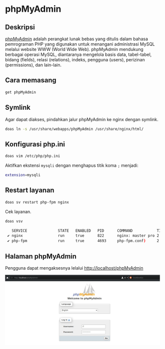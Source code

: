 # phpMyAdmin

## Deskripsi

[phpMyAdmin] adalah perangkat lunak bebas yang ditulis dalam bahasa pemrograman PHP yang digunakan untuk menangani administrasi MySQL melalui website WWW (World Wide Web). phpMyAdmin mendukung berbagai operasi MySQL, diantaranya mengelola basis data, tabel-tabel, bidang (fields), relasi (relations), indeks, pengguna (users), perizinan (permissions), dan lain-lain.

## Cara memasang

```sh
get phpMyAdmin
```

## Symlink

Agar dapat diakses, pindahkan jalur phpMyAdmin ke nginx dengan symlink.

```sh
doas ln -s /usr/share/webapps/phpMyAdmin /usr/share/nginx/html/
```

## Konfigurasi php.ini

```sh
doas vim /etc/php/php.ini
```

Aktifkan ekstensi `mysqli` dengan menghapus titik koma `;` menjadi:

```sh
extension=mysqli
```

## Restart layanan

```sh
doas sv restart php-fpm nginx
```

Cek layanan.

```sh
doas vsv
```

```sh
   SERVICE              STATE   ENABLED   PID      COMMAND           TIME
 ✔ nginx                run     true      822      nginx: master pro 2 hours
 ✔ php-fpm              run     true      4693     php-fpm.conf)     2 hours

```
## Halaman phpMyAdmin

Pengguna dapat mengaksesnya lelalui <http://localhost/phpMyAdmin>

![phpMyAdmin LangitKetujuh](../../media/image/phpmyadmin-langitketujuh-id.webp)

[phpMyAdmin]:https://www.phpmyadmin.net/
